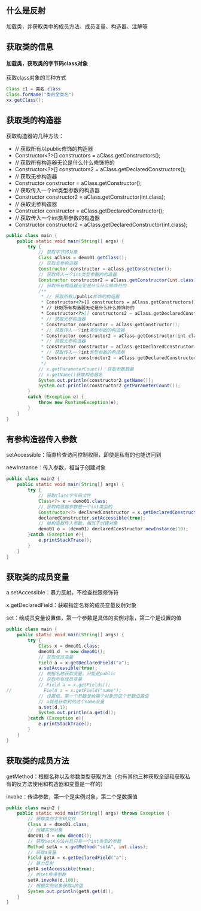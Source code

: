 ## 什么是反射

加载类，并获取类中的成员方法、成员变量、构造器、注解等

## 获取类的信息

#### 加载类，获取类的字节码class对象

获取class对象的三种方式

```java
Class c1 = 类名.class
Class.forName("类的全类名")
xx.getClass();
```

## 获取类的构造器

获取构造器的几种方法：

* // 获取所有以public修饰的构造器
* Constructor<?>[] constructors = aClass.getConstructors();
* // 获取所有构造器无论是什么什么修饰符的
* Constructor<?>[] constructors2 = aClass.getDeclaredConstructors();
* // 获取无参构造器
* Constructor constructor = aClass.getConstructor();
* // 获取传入一个int类型参数的构造器
* Constructor constructor2 = aClass.getConstructor(int.class);
* // 获取无参构造器
* Constructor constructor = aClass.getDeclaredConstructor();
* // 获取传入一个int类型参数的构造器
* Constructor constructor2 = aClass.getDeclaredConstructor(int.class);
```java
public class main {
    public static void main(String[] args) {
        try {
            // 获取字节码对象
            Class aClass = demo01.getClass();
            // 获取无参构造器
            Constructor constructor = aClass.getConstructor();
            // 获取传入一个int类型参数的构造器
            Constructor constructor2 = aClass.getConstructor(int.class);
            // 获取所有构造器无论是什么什么修饰符的
            /**
             * // 获取所有以public修饰的构造器
             * Constructor<?>[] constructors = aClass.getConstructors();
             * // 获取所有构造器无论是什么什么修饰符的
             * Constructor<?>[] constructors2 = aClass.getDeclaredConstructors();
             * // 获取无参构造器
             * Constructor constructor = aClass.getConstructor();
             * // 获取传入一个int类型参数的构造器
             * Constructor constructor2 = aClass.getConstructor(int.class);
             * // 获取无参构造器
             * Constructor constructor = aClass.getDeclaredConstructor();
             * // 获取传入一个int类型参数的构造器
             * Constructor constructor2 = aClass.getDeclaredConstructor(int.class);
             */
            // x.getParameterCount()：获取参数数量
            // x.getName()获取构造器名
            System.out.println(constructor2.getName());
            System.out.println(constructor2.getParameterCount());
        }
        catch (Exception e) {
            throw new RuntimeException(e);
        }
    }
}

```

## 有参构造器传入参数

setAccessible：简直检查访问控制权限，即使是私有的也能访问到

newInstance：传入参数，相当于创建对象

```java
public class main2 {
    public static void main(String[] args) {
        try {
            // 获取class字节码文件
            Class<?> x = demo01.class;
            // 获取构造器参数是一个int类型的
            Constructor<?> declaredConstructor = x.getDeclaredConstructor(int.class);
            declaredConstructor.setAccessible(true);
            // 给构造器传入参数，相当于创建对象
            demo01 o = (demo01) declaredConstructor.newInstance(19);
        }catch (Exception e){
            e.printStackTrace();
        }
    }
}
```

## 获取类的成员变量

a.setAccessible：暴力反射，不检查权限修饰符

x.getDeclaredField：获取指定名称的成员变量反射对象

set：给成员变量设置值，第一个参数是具体的实例对象，第二个是设置的值

```java
public class main {
    public static void main(String[] args) {
        try {
            Class x = dmeo01.class;
            dmeo01 d  = new dmeo01();
            // 获取成员变量
            Field a = x.getDeclaredField("a");
            a.setAccessible(true);
            // 根据名称获取变量，只能是public
            // 获取所有成员变量
            // Field a = x.getFields();
//            Field a = x.getField("name");
            // 设置值，第一个参数是给哪个对象的这个参数设置值
            // a就是获取到的这个name变量
            a.set(d,1);
            System.out.println(a.get(d));
        }catch (Exception e){
            e.printStackTrace();
        }
    }
}
```

## 获取类的成员方法

getMethod：根据名称以及参数类型获取方法（也有其他三种获取全部和获取私有的反方法使用和构造器和变量是一样的）

invoke：传递参数，第一个是实例对象，第二个是数据值

```java
public class main2 {
    public static void main(String[] args) throws Exception {
        // 获取类的字节码文件
        Class x = dmeo01.class;
        // 创建实例对象
        dmeo01 d = new dmeo01();
        // 获取setA方法并且只有一个int类型的参数
        Method setA = x.getMethod("setA", int.class);
        // 获取a变量
        Field getA = x.getDeclaredField("a");
        // 暴力反射
        getA.setAccessible(true);
        // 给set传递参数
        setA.invoke(d,100);
        // 根据实例对象获取a的值
        System.out.println(getA.get(d));
    }
}
```
